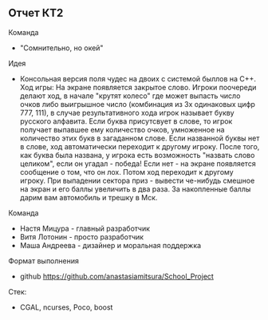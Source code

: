## Отчет КТ2

Команда 
- "Сомнительно, но окей"

Идея
- Консольная версия поля чудес на двоих с системой быллов на C++. Ход игры: На экране появляется закрытое слово. Игроки поочереди делают ход, в начале "крутят колесо" где может выпасть число очков либо выигрышное число (комбинация из 3х одинаковых цифр 777, 111), в случае результативного хода игрок называет букву русского алфавита. Если буква присутсвует в слове, то игрок получает выпавшее ему количество очков, умноженное на количество этих букв в загаданном слове. Если названной буквы нет в слове, ход автоматически переходит к другому игроку. 
 После того, как буква была названа, у игрока есть возможность "назвать слово целиком", если он угадал - победа! Если нет - на экране появляется сообщение о том, что он лох. Потом ход переходит к другому игроку. При выпадении сектора приз - вывести че-нибудь смешное на экран и его баллы увеличить в два раза. За накопленные баллы дарим вам автомобиль и трешку в Мск.

Команда

- Настя Мицура - главный разработчик
- Витя Лотонин - просто разработчик
- Маша Андреева - дизайнер и моральная поддержка

Формат выполнения
- github https://github.com/anastasiamitsura/School_Project

Стек:
- CGAL, ncurses, Poco, boost
